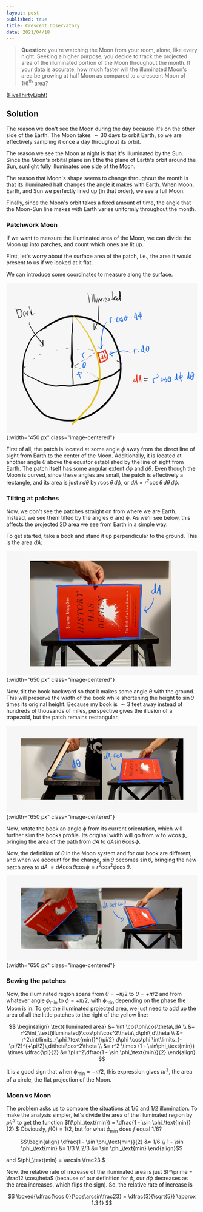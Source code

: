 ```yaml
---
layout: post
published: true
title: Crescent Observatory
date: 2021/04/18
---
```


>**Question**: you're watching the Moon from your room, alone, like every night. Seeking a higher purpose, you decide to track the projected area of the illuminated portion of the Moon throughout the month. If your data is accurate, how much faster will the illuminated Moon's area be growing at half Moon as compared to a crescent Moon of $1/6^\text{th}$ area?

<!--more-->

([FiveThirtyEight](https://fivethirtyeight.com/features/can-you-crack-the-case-of-the-crescent-moon/))


## Solution

The reason we don't see the Moon during the day because it's on the other side of the Earth. The Moon takes $\sim 30$ days to orbit Earth, so we are effectively sampling it once a day throughout its orbit. 

The reason we see the Moon at night is that it's illuminated by the Sun. Since the Moon's orbital plane isn't the the plane of Earth's orbit around the Sun, sunlight fully illuminates one side of the Moon.

The reason that Moon's shape seems to change throughout the month is that its illuminated half changes the angle it makes with Earth. When Moon, Earth, and Sun we perfectly lined up (in that order), we see a full Moon. 

Finally, since the Moon's orbit takes a fixed amount of time, the angle that the Moon-Sun line makes with Earth varies uniformly throughout the month.

### Patchwork Moon

If we want to measure the illuminated area of the Moon, we can divide the Moon up into patches, and count which ones are lit up. 

First, let's worry about the surface area of the patch, i.e., the area it would present to us if we looked at it flat. 

We can introduce some coordinates to measure along the surface. 

![](/img/2021-04-18-ramadan-moon-diagram.png){:width="450 px" class="image-centered"}

First of all, the patch is located at some angle $\phi$ away from the direct line of sight from Earth to the center of the Moon. Additionally, it is located at another angle $\theta$ above the equator established by the line of sight from Earth. The patch itself has some angular extent $d\phi$ and $d\theta.$ Even though the Moon is curved, since these angles are small, the patch is effectively a rectangle, and its area is just $r\,d\theta$ by $r\cos\theta\,d\phi,$ or $dA = r^2\cos\theta\,d\theta\,d\phi.$ 

### Tilting at patches

Now, we don't see the patches straight on from where we are Earth. Instead, we see them tilted by the angles $\theta$ and $\phi.$ As we'll see below, this affects the projected $2\text{D}$ area we see from Earth in a simple way.

To get started, take a book and stand it up perpendicular to the ground. This is the area $dA:$

![](/img/2021-04-18-book-dA.png){:width="650 px" class="image-centered"}

Now, tilt the book backward so that it makes some angle $\theta$ with the ground. This will preserve the width of the book while shortening the height to $\sin\theta$ times its original height. Because my book is $\sim 3$ feet away instead of hundreds of thousands of miles, perspective gives the illusion of a trapezoid, but the patch remains rectangular.

![](/img/2021-04-18-ramadan-moon-dA-cos-theta.png){:width="650 px" class="image-centered"}

Now, rotate the book an angle $\phi$ from its current orientation, which will further slim the books profile. Its original width will go from $w$ to $w\cos\phi,$ bringing the area of the path from $dA$ to $dA\sin\theta\cos\phi.$ 

Now, the definition of $\theta$ in the Moon system and for our book are different, and when we account for the change, $\sin\theta$ becomes $\sin\theta,$ bringing the new patch area to $dA^\prime = dA\cos\theta\cos\phi = r^2\cos^2\phi\cos\theta.$

![](/img/2021-04-21-ramadan-moon-dA-cos-theta-cos-phi.png){:width="650 px" class="image-centered"}

### Sewing the patches

Now, the illuminated region spans from $\theta = -\pi/2$ to $\theta = +\pi/2$ and from whatever angle $\phi_\text{min}$ to $\phi=+\pi/2,$ with $\phi_\text{min}$ depending on the phase the Moon is in. To get the illuminated projected area, we just need to add up the area of all the little patches to the right of the yellow line:

$$
\begin{align}
\text{Illuminated area} &= \int \cos\phi\cos\theta\,dA \\
&= r^2\int_\text{illuminated}\cos\phi\cos^2\theta\,d\phi\,d\theta \\
&= r^2\int\limits_{\phi_\text{min}}^{\pi/2} d\phi \cos\phi \int\limits_{-\pi/2}^{+\pi/2}\,d\theta\cos^2\theta \\
&= r^2 \times (1 - \sin\phi_\text{min}) \times \dfrac{\pi}{2}
&= \pi r^2\dfrac{1 - \sin \phi_\text{min}}{2}
\end{align}
$$

It is a good sign that when $\phi_\text{min} = -\pi/2,$ this expression gives $\pi r^2,$ the area of a circle, the flat projection of the Moon.

### Moon vs Moon

The problem asks us to compare the situations at $1/6$ and $1/2$ illumination. To make the analysis simpler, let's divide the area of the illuminated region by $pi r^2$ to get the function $f(\phi_\text{min}) = \dfrac{1 - \sin \phi_\text{min}}{2}.$ Obviously, $f(0) = 1/2,$ but for what $\phi_\text{min}$ does $f$ equal $1/6$?

$$\begin{align}
\dfrac{1 - \sin \phi_\text{min}}{2} &= 1/6 \\
1 - \sin \phi_\text{min} &= 1/3 \\
2/3 &= \sin \phi_\text{min}
\end{align}$$

and $\phi_\text{min} = \arcsin \frac23.$

Now, the relative rate of increase of the illuminated area is just $f^\prime = \frac12 \cos\theta$ (because of our definition for $\phi,$ our $d\phi$ decreases as the area increases, which flips the sign). So, the relative rate of increase is

$$ \boxed{\dfrac{\cos 0}{\cos\arcsin\frac23} = \dfrac{3}{\sqrt{5}} \approx 1.34} $$



<br>
